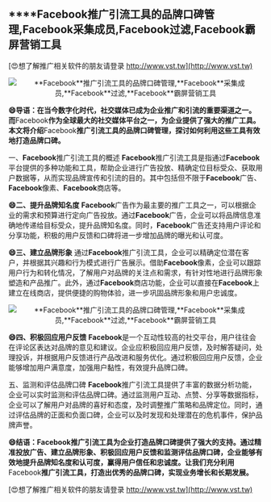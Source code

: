 ## ****Facebook**推广引流工具的品牌口碑管理,**Facebook**采集成员,**Facebook**过滤,**Facebook**霸屏营销工具**

[😍想了解推广相关软件的朋友请登录 http://www.vst.tw](http://www.vst.tw)

 <center><img src="https://vst.tw/MP4/tuiguang/png/8.png" alt="**Facebook**推广引流工具的品牌口碑管理,**Facebook**采集成员,**Facebook**过滤,**Facebook**霸屏营销工具"></center>

**😄导语：在当今数字化时代，社交媒体已成为企业推广和引流的重要渠道之一。而**Facebook**作为全球最大的社交媒体平台之一，为企业提供了强大的推广工具。本文将介绍**Facebook**推广引流工具的品牌口碑管理，探讨如何利用这些工具有效地打造品牌口碑。**

一、**Facebook**推广引流工具的概述
**Facebook**推广引流工具是指通过**Facebook**平台提供的多种功能和工具，帮助企业进行广告投放、精确定位目标受众、获取用户数据等，从而实现品牌宣传和引流的目的。其中包括但不限于**Facebook**广告、**Facebook**像素、**Facebook**商店等。

**😄二、提升品牌知名度**
**Facebook**广告作为最主要的推广工具之一，可以根据企业的需求和预算进行定向广告投放。通过**Facebook**广告，企业可以将品牌信息准确地传递给目标受众，提升品牌知名度。同时，**Facebook**广告还支持用户评论和分享功能，积极的用户反馈和口碑将进一步增加品牌的曝光和认可度。

**😄三、建立品牌形象**
通过**Facebook**推广引流工具，企业可以精确定位潜在客户，并根据其兴趣和行为模式进行广告展示。借助**Facebook**像素，企业可以跟踪用户行为和转化情况，了解用户对品牌的关注点和需求，有针对性地进行品牌形象塑造和产品推广。此外，通过**Facebook**商店功能，企业可以直接在**Facebook**上建立在线商店，提供便捷的购物体验，进一步巩固品牌形象和用户忠诚度。

 <center><img src="https://vst.tw/MP4/tuiguang/png/6.png" alt="**Facebook**推广引流工具的品牌口碑管理,**Facebook**采集成员,**Facebook**过滤,**Facebook**霸屏营销工具"></center>

**😄四、积极回应用户反馈**
**Facebook**是一个互动性较高的社交平台，用户往往会在评论区表达对品牌的意见和建议。企业应积极回应用户反馈，及时解答疑问，处理投诉，并根据用户反馈进行产品改进和服务优化。通过积极回应用户反馈，企业能够增加用户满意度，加强用户黏性，有效提升品牌口碑。

五、监测和评估品牌口碑
**Facebook**推广引流工具提供了丰富的数据分析功能，企业可以实时监测和评估品牌口碑。通过监测用户互动、点赞、分享等数据指标，企业可以了解用户对品牌的喜好和态度，及时调整推广策略和品牌定位。同时，通过评估品牌的正面和负面口碑，企业可以及时发现和处理潜在的危机事件，保护品牌声誉。

**😄结语：**Facebook**推广引流工具为企业打造品牌口碑提供了强大的支持。通过精准投放广告、建立品牌形象、积极回应用户反馈和监测评估品牌口碑，企业能够有效地提升品牌知名度和认可度，赢得用户信任和忠诚度。让我们充分利用**Facebook**推广引流工具，打造出优秀的品牌口碑，实现业务增长和长期发展。**

[😍想了解推广相关软件的朋友请登录 http://www.vst.tw](http://www.vst.tw)



